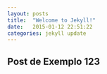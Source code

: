```yaml
---
layout: posts
title:  "Welcome to Jekyll!"
date:   2015-01-12 22:51:22
categories: jekyll update
---
```

## Post de Exemplo 123
